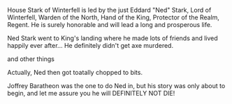 House Stark of Winterfell is led by the just Eddard "Ned" Stark, Lord of
Winterfell, Warden of the North, Hand of the King, Protector of the Realm,
Regent.  He is surely honorable and will lead a long and prosperous life.

Ned Stark went to King's landing where he made lots of friends and lived
happily ever after...  He definitely didn't get axe murdered.

and other things

Actually, Ned then got toatally chopped to bits.

Joffrey Baratheon was the one to do Ned in, but his story was only about to begin, and let me assure you he will DEFINITELY NOT DIE!